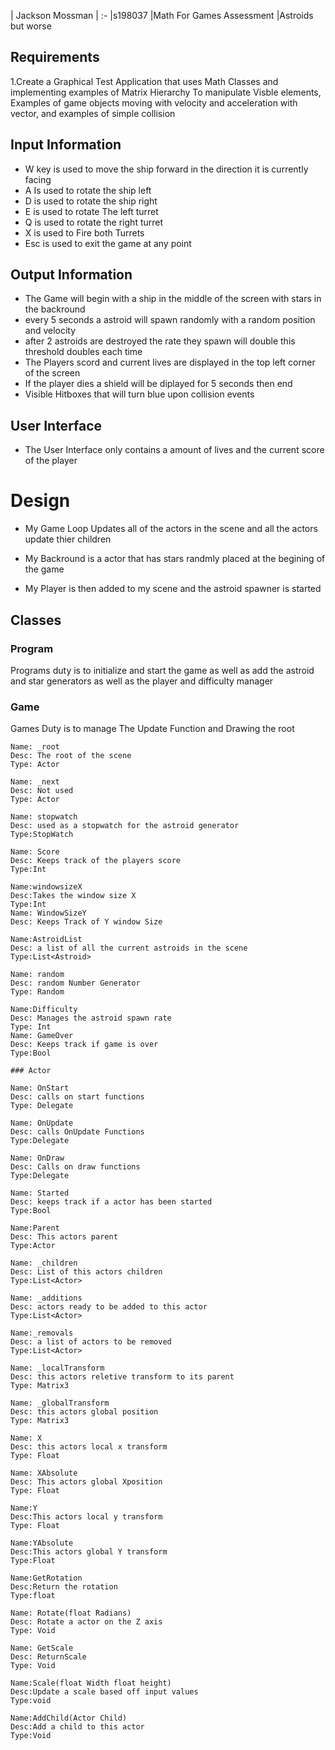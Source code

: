 | Jackson Mossman |
:-
|s198037
|Math For Games Assessment
|Astroids but worse

## Requirements

1.Create a Graphical Test Application that uses Math Classes and implementing examples of Matrix Hierarchy To manipulate Visble elements, Examples of game objects moving with velocity and acceleration with vector, and examples of simple collision

## Input Information

 - W key is used to move the ship forward in the direction it is currently facing 
 - A Is used to rotate the ship left
 - D is used to rotate the ship right
 - E is used to rotate The left turret 
 - Q is used to rotate the right turret
 - X is used to Fire both Turrets
 - Esc is used to exit the game at any point
## Output Information
- The Game will begin with a ship in the middle of the screen with stars in the backround
- every 5 seconds a astroid will spawn randomly with a random position and velocity
- after 2 astroids are destroyed the rate they spawn will double this threshold doubles each time
- The Players scord and current lives are displayed in the top left corner of the screen
- If the player dies a shield will be diplayed for 5 seconds then end
- Visible Hitboxes that will turn blue upon collision events
  
## User Interface

- The User Interface only contains a amount of lives and the current score of the player

# Design

- My Game Loop Updates all of the actors in the scene and all the actors update thier children

- My Backround is a actor that has stars randmly placed at the begining of the game

- My Player is then added to my scene and the astroid spawner is started
  

## Classes

### Program

Programs duty is to initialize and start the game as well as add the astroid and star generators as well as the player and difficulty manager

### Game

Games Duty is to manage The Update Function and Drawing the root

    Name: _root  
    Desc: The root of the scene
    Type: Actor

    Name: _next
    Desc: Not used
    Type: Actor

    Name: stopwatch
    Desc: used as a stopwatch for the astroid generator
    Type:StopWatch

    Name: Score
    Desc: Keeps track of the players score
    Type:Int

    Name:windowsizeX 
    Desc:Takes the window size X
    Type:Int
    Name: WindowSizeY 
    Desc: Keeps Track of Y window Size

    Name:AstroidList
    Desc: a list of all the current astroids in the scene
    Type:List<Astroid>

    Name: random
    Desc: random Number Generator
    Type: Random

    Name:Difficulty 
    Desc: Manages the astroid spawn rate
    Type: Int
    Name: GameOver
    Desc: Keeps track if game is over
    Type:Bool

    ### Actor

    Name: OnStart
    Desc: calls on start functions
    Type: Delegate

    Name: OnUpdate
    Desc: calls OnUpdate Functions
    Type:Delegate

    Name: OnDraw
    Desc: Calls on draw functions
    Type:Delegate

    Name: Started
    Desc: keeps track if a actor has been started
    Type:Bool

    Name:Parent  
    Desc: This actors parent
    Type:Actor

    Name: _children 
    Desc: List of this actors children
    Type:List<Actor>

    Name: _additions
    Desc: actors ready to be added to this actor
    Type:List<Actor>

    Name:_removals 
    Desc: a list of actors to be removed
    Type:List<Actor>

    Name: _localTransform
    Desc: this actors reletive transform to its parent
    Type: Matrix3

    Name: _globalTransform
    Desc: this actors global position
    Type: Matrix3

    Name: X
    Desc: this actors local x transform
    Type: Float

    Name: XAbsolute
    Desc: This actors global Xposition 
    Type: Float

    Name:Y  
    Desc:This actors local y transform
    Type: Float

    Name:YAbsolute 
    Desc:This actors global Y transform
    Type:Float

    Name:GetRotation 
    Desc:Return the rotation
    Type:float

    Name: Rotate(float Radians)
    Desc: Rotate a actor on the Z axis
    Type: Void

    Name: GetScale
    Desc: ReturnScale
    Type: Void

    Name:Scale(float Width float height)
    Desc:Update a scale based off input values
    Type:void

    Name:AddChild(Actor Child) 
    Desc:Add a child to this actor
    Type:Void


